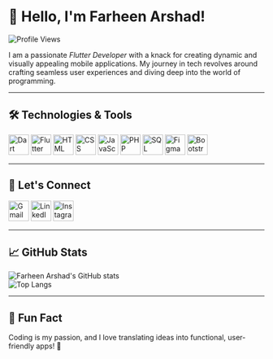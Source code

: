 # 👋 Hello, I'm Farheen Arshad!  
![Profile Views](https://komarev.com/ghpvc/?username=FarheenArshad3377&color=blue&style=flat-square)  

I am a passionate *Flutter Developer* with a knack for creating dynamic and visually appealing mobile applications. My journey in tech revolves around crafting seamless user experiences and diving deep into the world of programming.

---

## 🛠️ Technologies & Tools  
<p align="left">
  <a href="#"><img src="https://cdn.jsdelivr.net/gh/devicons/devicon/icons/dart/dart-original.svg" alt="Dart" width="40" height="40"/></a>
  <a href="#"><img src="https://cdn.jsdelivr.net/gh/devicons/devicon/icons/flutter/flutter-original.svg" alt="Flutter" width="40" height="40"/></a>
  <a href="#"><img src="https://cdn.jsdelivr.net/gh/devicons/devicon/icons/html5/html5-original.svg" alt="HTML" width="40" height="40"/></a>
  <a href="#"><img src="https://cdn.jsdelivr.net/gh/devicons/devicon/icons/css3/css3-original.svg" alt="CSS" width="40" height="40"/></a>
  <a href="#"><img src="https://cdn.jsdelivr.net/gh/devicons/devicon/icons/javascript/javascript-original.svg" alt="JavaScript" width="40" height="40"/></a>
  <a href="#"><img src="https://cdn.jsdelivr.net/gh/devicons/devicon/icons/php/php-original.svg" alt="PHP" width="40" height="40"/></a>
  <a href="#"><img src="https://cdn.jsdelivr.net/gh/devicons/devicon/icons/mysql/mysql-original-wordmark.svg" alt="SQL" width="40" height="40"/></a>
  <a href="#"><img src="https://upload.wikimedia.org/wikipedia/commons/3/33/Figma-logo.svg" alt="Figma" width="40" height="40"/></a>
  <a href="#"><img src="https://cdn.jsdelivr.net/gh/devicons/devicon/icons/bootstrap/bootstrap-original.svg" alt="Bootstrap" width="40" height="40"/></a>
</p>

---

## 🌟 Let's Connect  
<p align="left">
  <a href="mailto:farheenarshad2233@gmail.com"><img src="https://upload.wikimedia.org/wikipedia/commons/7/7e/Gmail_icon_%282020%29.svg" alt="Gmail" width="40" height="40"/></a>
  <a href="https://www.linkedin.com/in/farheen-arshad-61b663282/" target="_blank"><img src="https://cdn.jsdelivr.net/gh/devicons/devicon/icons/linkedin/linkedin-original.svg" alt="LinkedIn" width="40" height="40"/></a>
  <a href="https://www.instagram.com/flutterhive37" target="_blank"><img src="https://upload.wikimedia.org/wikipedia/commons/a/a5/Instagram_icon.png" alt="Instagram" width="40" height="40"/></a>
</p>

---

## 📈 GitHub Stats  
![Farheen Arshad's GitHub stats](https://github-readme-stats.vercel.app/api?username=FarheenArshad3377&show_icons=true&theme=radical)  
![Top Langs](https://github-readme-stats.vercel.app/api/top-langs/?username=FarheenArshad3377&layout=compact&theme=radical)

---

## 🚀 Fun Fact  
Coding is my passion, and I love translating ideas into functional, user-friendly apps! 🌟
